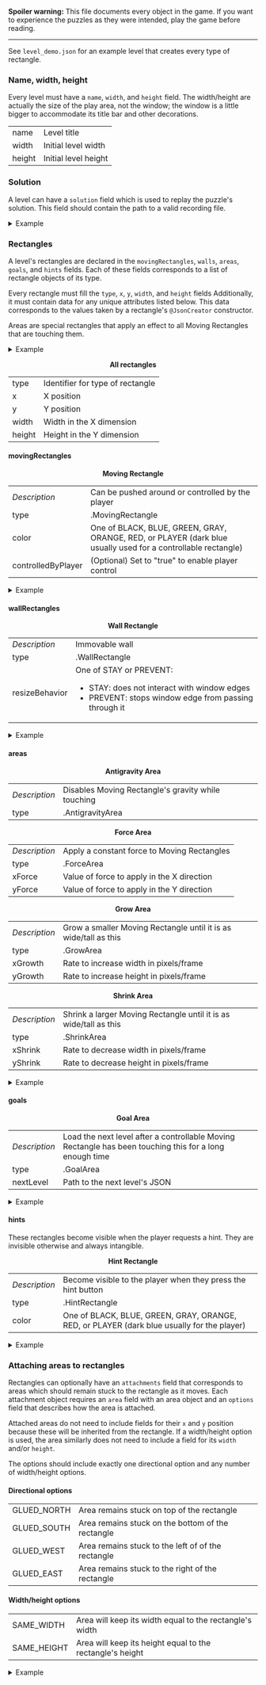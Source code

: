 **Spoiler warning:** This file documents every object in the game. If you want
to experience the puzzles as they were intended, play the game before reading.

___

See `level_demo.json` for an example level that creates every type of rectangle.

### Name, width, height

Every level must have a `name`, `width`, and `height` field. The width/height
are actually the size of the play area, not the window; the window is a little
bigger to accommodate its title bar and other decorations.

<table>
	<tr>
		<td>name</td>
		<td>Level title</td>
	</tr>
	<tr>
		<td>width</td>
		<td>Initial level width</td>
	</tr>
	<tr>
		<td>height</td>
		<td>Initial level height</td>
	</tr>
</table>

### Solution

A level can have a `solution` field which is used to replay the puzzle's
solution. This field should contain the path to a valid recording file.

<details>
	<summary>Example</summary>
	
```
{
	"name": "Hello World!",
	"width": 800,
	"height": 500,
	"solution": "/solution.rec",
	...
}
```
</details>

### Rectangles

A level's rectangles are declared in the `movingRectangles`, `walls`, `areas`,
`goals`, and `hints` fields. Each of these fields corresponds to a list of
rectangle objects of its type.

Every rectangle must fill the `type`, `x`, `y`, `width`, and `height` fields
Additionally, it must contain data for any unique attributes listed below. This
data corresponds to the values taken by a rectangle's `@JsonCreator` constructor.

Areas are special rectangles that apply an effect to all Moving Rectangles that
are touching them.

<details>
	<summary>Example</summary>
	
```
{
	...
	"movingRectangles": [
		...
	],
	"walls": [
		...
	],
	"areas": [
		...
	],
	"goals": [
		...
	],
	"hints": [
		...
	]
}
```
</details>

<p align="center"><b>All rectangles</b></p>
<table>
	<tr>
		<td>type</td>
		<td>Identifier for type of rectangle</td>
	</tr>
	<tr>
		<td>x</td>
		<td>X position</td>
	</tr>
	<tr>
		<td>y</td>
		<td>Y position</td>
	</tr>
	<tr>
		<td>width</td>
		<td>Width in the X dimension</td>
	</tr>
	<tr>
		<td>height</td>
		<td>Height in the Y dimension</td>
	</tr>
</table>

#### movingRectangles

<p align="center"><b>Moving Rectangle</b></p>
<table>
	<tr>
		<td><i>Description</i></td>
		<td>Can be pushed around or controlled by the player</td>
	</tr>
	<tr>
		<td>type</td>
		<td>.MovingRectangle</td>
	</tr>
	<tr>
		<td>color</td>
		<td>One of BLACK, BLUE, GREEN, GRAY, ORANGE, RED, or PLAYER (dark blue
			usually used for a controllable rectangle)</td>
	</tr>
	<tr>
		<td>controlledByPlayer</td>
		<td>(Optional) Set to "true" to enable player control</td>
	</tr>
</table>

<details>
	<summary>Example</summary>
	
```
{
	"type": ".MovingRectangle",
	"controlledByPlayer": "true",
	"x": 250,
	"y": 470,
	"width": 20,
	"height": 20,
	"color": "PLAYER"
}
```
</details>

#### wallRectangles

<p align="center"><b>Wall Rectangle</b></p>
<table>
	<tr>
		<td><i>Description</i>
		<td>Immovable wall</td>
	</tr>
	<tr>
		<td>type</td>
		<td>.WallRectangle</td>
	</tr>
	<tr>
		<td>resizeBehavior</td>
		<td>One of STAY or PREVENT:
			<ul>
				<li>STAY: does not interact with window edges
				<li>PREVENT: stops window edge from passing through it
			</ul>
		</td>
	</tr>
</table>

<details>
	<summary>Example</summary>
	
```
{
	"type": ".WallRectangle",
	"x": 0,
	"y": 0,
	"width": 800,
	"height": 10,
	"resizeBehavior": "STAY"
}
```
</details>

#### areas

<p align="center"><b>Antigravity Area</b></p>
<table>
	<tr>
		<td><i>Description</i></td>
		<td>Disables Moving Rectangle's gravity while touching</td>
	</tr>
	<tr>
		<td>type</td>
		<td>.AntigravityArea</td>
	</tr>
</table>
<p align="center"><b>Force Area</b></p>
<table>
	<tr>
		<td><i>Description</i></td>
		<td>Apply a constant force to Moving Rectangles</td>
	</tr>
	<tr>
		<td>type</td>
		<td>.ForceArea</td>
	</tr>
	<tr>
		<td>xForce</td>
		<td>Value of force to apply in the X direction</td>
	</tr>
	<tr>
		<td>yForce</td>
		<td>Value of force to apply in the Y direction</td>
	</tr>
</table>
<p align="center"><b>Grow Area</b></p>
<table>
	<tr>
		<td><i>Description</i></td>
		<td>Grow a smaller Moving Rectangle until it is as wide/tall as this
			</td>
	</tr>
	<tr>
		<td>type</td>
		<td>.GrowArea</td>
	</tr>
	<tr>
		<td>xGrowth</td>
		<td>Rate to increase width in pixels/frame</td>
	</tr>
	<tr>
		<td>yGrowth</td>
		<td>Rate to increase height in pixels/frame</td>
	</tr>
</table>
<p align="center"><b>Shrink Area</b></p>
<table>
	<tr>
		<td><i>Description</i></td>
		<td>Shrink a larger Moving Rectangle until it is as wide/tall as this
			</td>
	</tr>
	<tr>
		<td>type</td>
		<td>.ShrinkArea</td>
	</tr>
	<tr>
		<td>xShrink</td>
		<td>Rate to decrease width in pixels/frame</td>
	</tr>
	<tr>
		<td>yShrink</td>
		<td>Rate to decrease height in pixels/frame</td>
	</tr>
</table>

<details>
	<summary>Example</summary>
	
```
{
	"type": ".GrowArea",
	"x": 0,
	"y": 430,
	"width": 20,
	"height": 50,
	"xGrowth": 0,
	"yGrowth": 1
}
```
</details>

#### goals

<p align="center"><b>Goal Area</b></p>
<table>
	<tr>
		<td><i>Description</i></td>
		<td>Load the next level after a controllable Moving Rectangle has been
			touching this for a long enough time</td>
	</tr>
	<tr>
		<td>type</td>
		<td>.GoalArea</td>
	</tr>
	<tr>
		<td>nextLevel</td>
		<td>Path to the next level's JSON</td>
	</tr>
</table>

<details>
	<summary>Example</summary>
	
```
{
	"type": ".GoalArea",
	"x": 280,
	"y": 630,
	"width": 50,
	"height": 50,
	"nextLevel": "/level_1.json"
}
```
</details>

#### hints

These rectangles become visible when the player requests a hint. They are
invisible otherwise and always intangible.

<p align="center"><b>Hint Rectangle</b></p>
<table>
	<tr>
		<td><i>Description</i></td>
		<td>Become visible to the player when they press the hint button</td>
	</tr>
	<tr>
		<td>type</td>
		<td>.HintRectangle</td>
	</tr>
	<tr>
		<td>color</td>
		<td>One of BLACK, BLUE, GREEN, GRAY, ORANGE, RED, or PLAYER (dark blue
			usually for the player)</td>
	</tr>
</table>

<details>
	<summary>Example</summary>
	
```
{
	"type": ".HintRectangle",
	"x": 440,
	"y": 460,
	"width": 30,
	"height": 30,
	"color": "GREEN"
}
```
</details>

### Attaching areas to rectangles

Rectangles can optionally have an `attachments` field that corresponds to areas
which should remain stuck to the rectangle as it moves. Each attachment object
requires an `area` field with an area object and an `options` field that
describes how the area is attached.

Attached areas do not need to include fields for their `x` and `y` position
because these will be inherited from the rectangle. If a width/height option is
used, the area similarly does not need to include a field for its `width` and/or
`height`.

The options should include exactly one directional option and any number of
width/height options.

#### Directional options

<table>
	<tr>
		<td>GLUED_NORTH</td>
		<td>Area remains stuck on top of the rectangle</td>
	</tr>
	<tr>
		<td>GLUED_SOUTH</td>
		<td>Area remains stuck on the bottom  of the rectangle</td>
	</tr>
	<tr>
		<td>GLUED_WEST</td>
		<td>Area remains stuck to the left of of the rectangle</td>
	</tr>
	<tr>
		<td>GLUED_EAST</td>
		<td>Area remains stuck to the right of the rectangle</td>
	</tr>
</table>

#### Width/height options

<table>
	<tr>
		<td>SAME_WIDTH</td>
		<td>Area will keep its width equal to the rectangle's width</td>
	</tr>
	<tr>
		<td>SAME_HEIGHT</td>
		<td>Area will keep its height equal to the rectangle's height</td>
	</tr>
</table>

<details>
	<summary>Example</summary>
	
```
{
	"type": ".MovingRectangle",
	...
	"attachments": [
		{
			"area": {
				"type": ".GrowArea",
				"width": 60,
				"xGrowth": 1,
				"yGrowth": 0
			},
			"options": ["GLUED_WEST", "SAME_HEIGHT"]
		},
		{
			"area": {
				"type": ".ShrinkArea",
				"height": 10,
				"xShrink": 1,
				"yShrink": 0
			},
			"options": ["GLUED_NORTH", "SAME_WIDTH"]
		}
	]
}
```
</details>
